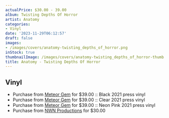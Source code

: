 ```yaml
---
actualPrice: $30.00 - 39.00
album: Twisting Depths Of Horror
artist: Anatomy
categories:
- Vinyl
date: '2023-11-29T06:12:57'
draft: false
images:
- /images/covers/anatomy-twisting_depths_of_horror.png
inStock: true
thumbnailImage: /images/covers/anatomy-twisting_depths_of_horror-thumb.png
title: Anatomy - Twisting Depths Of Horror
---
```


## Vinyl
* Purchase from [Meteor Gem](https://meteor-gem.com/products/anatomy-twisting-depths-of-horror-lp) for $39.00 :: Black 2021 press vinyl
* Purchase from [Meteor Gem](https://meteor-gem.com/products/anatomy-twisting-depths-of-horror-lp) for $39.00 :: Clear 2021 press vinyl
* Purchase from [Meteor Gem](https://meteor-gem.com/products/anatomy-twisting-depths-of-horror-lp) for $39.00 :: Neon Pink 2021 press vinyl
* Purchase from [NWN Productions](http://shop.nwnprod.com/index.php?route=product/product&path=75&product_id=17702&sort=pd.name&order=ASC) for $30.00

